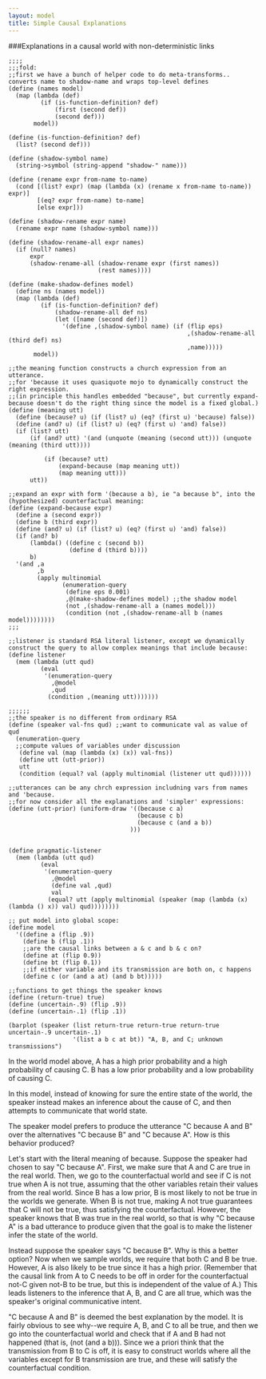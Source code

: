 ```yaml
---
layout: model
title: Simple Causal Explanations
---
```


###Explanations in a causal world with non-deterministic links

~~~~
;;;;
;;;fold:
;;first we have a bunch of helper code to do meta-transforms.. converts name to shadow-name and wraps top-level defines
(define (names model)
  (map (lambda (def)
         (if (is-function-definition? def)
             (first (second def))
             (second def)))
       model))

(define (is-function-definition? def)
  (list? (second def)))

(define (shadow-symbol name)
  (string->symbol (string-append "shadow-" name)))

(define (rename expr from-name to-name)
  (cond [(list? expr) (map (lambda (x) (rename x from-name to-name)) expr)]
        [(eq? expr from-name) to-name]
        [else expr]))

(define (shadow-rename expr name)
  (rename expr name (shadow-symbol name)))

(define (shadow-rename-all expr names)
  (if (null? names)
      expr
      (shadow-rename-all (shadow-rename expr (first names))
                         (rest names))))

(define (make-shadow-defines model)
  (define ns (names model))
  (map (lambda (def)
         (if (is-function-definition? def)
             (shadow-rename-all def ns)
             (let ([name (second def)])
               '(define ,(shadow-symbol name) (if (flip eps)
                                                  ,(shadow-rename-all (third def) ns)
                                                  ,name)))))
       model))

;;the meaning function constructs a church expression from an utterance.
;;for 'because it uses quasiquote mojo to dynamically construct the right expression.
;;(in principle this handles embedded "because", but currently expand-because doesn't do the right thing since the model is a fixed global.)
(define (meaning utt)
  (define (because? u) (if (list? u) (eq? (first u) 'because) false))
  (define (and? u) (if (list? u) (eq? (first u) 'and) false))
  (if (list? utt)
      (if (and? utt) '(and (unquote (meaning (second utt))) (unquote (meaning (third utt))))

          (if (because? utt)
              (expand-because (map meaning utt))
              (map meaning utt)))
      utt))

;;expand an expr with form '(because a b), ie "a because b", into the (hypothesized) counterfactual meaning:
(define (expand-because expr)
  (define a (second expr))
  (define b (third expr))
  (define (and? u) (if (list? u) (eq? (first u) 'and) false))
  (if (and? b) 
      (lambda() ((define c (second b)) 
                 (define d (third b))))
      b)
  '(and ,a 
        ,b
        (apply multinomial
               (enumeration-query
                (define eps 0.001)
                ,@(make-shadow-defines model) ;;the shadow model
                (not ,(shadow-rename-all a (names model)))
                (condition (not ,(shadow-rename-all b (names model))))))))
;;;

;;listener is standard RSA literal listener, except we dynamically construct the query to allow complex meanings that include because:
(define listener
  (mem (lambda (utt qud)
         (eval
          '(enumeration-query
            ,@model
            ,qud
           (condition ,(meaning utt)))))))

;;;;;;
;;the speaker is no different from ordinary RSA
(define (speaker val-fns qud) ;;want to communicate val as value of qud
  (enumeration-query
  ;;compute values of variables under discussion
   (define val (map (lambda (x) (x)) val-fns))
   (define utt (utt-prior))
   utt
   (condition (equal? val (apply multinomial (listener utt qud))))))

;;utterances can be any chrch expression includning vars from names and 'because.
;;for now consider all the explanations and 'simpler' expressions:
(define (utt-prior) (uniform-draw '((because c a)
                                    (because c b)
                                    (because c (and a b))
                                  )))


(define pragmatic-listener
  (mem (lambda (utt qud)
         (eval
          '(enumeration-query
            ,@model
            (define val ,qud)
            val
           (equal? utt (apply multinomial (speaker (map (lambda (x) (lambda () x)) val) qud))))))))

;; put model into global scope:
(define model
  '((define a (flip .9))
    (define b (flip .1))
    ;;are the causal links between a & c and b & c on?
    (define at (flip 0.9))
    (define bt (flip 0.1))
    ;;if either variable and its transmission are both on, c happens
    (define c (or (and a at) (and b bt)))))

;;functions to get things the speaker knows
(define (return-true) true)
(define (uncertain-.9) (flip .9))
(define (uncertain-.1) (flip .1))

(barplot (speaker (list return-true return-true return-true uncertain-.9 uncertain-.1) 
                  '(list a b c at bt)) "A, B, and C; unknown transmissions")

~~~~

In the world model above, A has a high prior probability and a high probability of causing 
C. B has a low prior probability and a low probability of causing C.

In this model, instead of knowing for sure the entire state of the world, the speaker instead
makes an inference about the cause of C, and then attempts to communicate that world state.

The speaker model prefers to produce the utterance "C because A and B" over the alternatives
"C because B" and "C because A". How is this behavior produced?

Let's start with the literal meaning of because. Suppose the speaker had chosen to say
"C because A". First, we make sure that A and C are true in the real world. Then, we go to
the counterfactual world and see if C is not true when A is not true, assuming that the other
variables retain their values from the real world. Since B has a low prior, B is most likely
to not be true in the worlds we generate. When B is not true, making A not true guarantees
that C will not be true, thus satisfying the counterfactual. However, the speaker knows that
B was true in the real world, so that is why "C because A" is a bad utterance to produce
given that the goal is to make the listener infer the state of the world.

Instead suppose the speaker says "C because B". Why is this a better option? Now when we
sample worlds, we require that both C and B be true. However, A is also likely to be true
since it has a high prior. (Remember that the causal link from A to C needs to be off in order
for the counterfactual not-C given not-B to be true, but this is independent of the value of
A.) This leads listeners to the inference that A, B, and C are all true, which was the speaker's
original communicative intent.

"C because A and B" is deemed the best explanation by the model. It is fairly obvious to 
see why--we require A, B, and C to all be true, and then we go into the counterfactual
world and check that if A and B had not happened (that is, (not (and a b))). Since we a priori
think that the transmission from B to C is off, it is easy to construct worlds where all the 
variables except for B transmission are true, and these will satisfy the counterfactual
condition.
